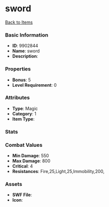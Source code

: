 # sword



[Back to Items](../items.md)

### Basic Information

- **ID**: 9902844
- **Name**: sword
- **Description**: 

### Properties

- **Bonus**: 5
- **Level Requirement**: 0

### Attributes

- **Type**: Magic
- **Category**: 1
- **Item Type**: 

### Stats


### Combat Values

- **Min Damage**: 550
- **Max Damage**: 800
- **Critical**: 4
- **Resistances**: Fire,25,Light,25,Immobility,200,

### Assets

- **SWF File**: 
- **Icon**: 

